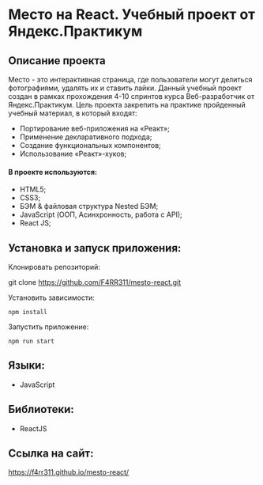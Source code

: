# Место на React. Учебный проект от Яндекс.Практикум

## Описание проекта

Место - это интерактивная страница, где пользователи могут делиться фотографиями, удалять их и ставить лайки. Данный учебный проект создан в рамках прохождения 4-10 спринтов курса Веб-разработчик от Яндекс.Практикум. Цель проекта закрепить на практике пройденный учебный материал, в который входят:

* Портирование веб-приложения на «Реакт»;
* Применение декларативного подхода;
* Создание функциональных компонентов;
* Использование «Реакт»-хуков; 

#### В проекте используются:

* HTML5;
* CSS3;
* БЭМ & файловая структура Nested БЭМ;
* JavaScript (ООП, Асинхронность, работа с API);
* React JS;

 
## Установка и запуск приложения:
Клонировать репозиторий:

git clone https://github.com/F4RR311/mesto-react.git

Установить зависимости:

    npm install

Запустить приложение:

    npm run start

## Языки:

- JavaScript

## Библиотеки:

- ReactJS

 

## Ссылка на сайт:
 
 https://f4rr311.github.io/mesto-react/
